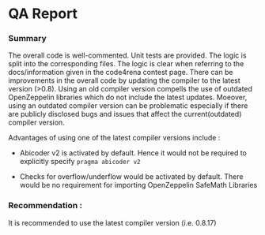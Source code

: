 # QA Report

### Summary

The overall code is well-commented. Unit tests are provided. The logic is split into the corresponding files. The logic is clear when referring to the docs/information given in the code4rena contest page.
There can be improvements in the overall code by updating the compiler to the latest version (>0.8). 
Using an old compiler version compells the use of outdated OpenZeppelin libraries which do not include the latest updates.
Moeover, using an outdated compiler version can be problematic especially if there are publicly disclosed bugs and issues that affect the current(outdated) compiler version.

Advantages of using one of the latest compiler versions include :

+ Abicoder v2 is activated by default. Hence it would not be required to explicitly specify `pragma abicoder v2`

+ Checks for overflow/underflow would be activated by default. There would be no requirement for importing OpenZeppelin SafeMath Libraries

### Recommendation :

It is recommended to use the latest compiler version (i.e. 0.8.17)